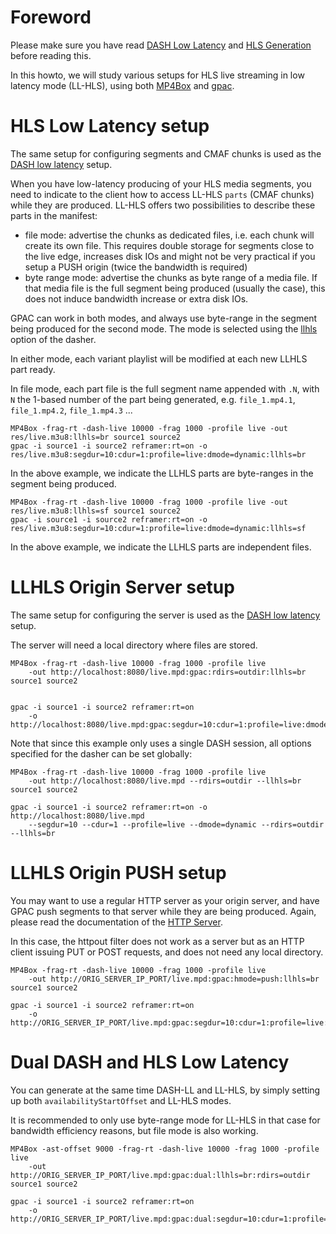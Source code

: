 # Foreword
Please make sure you have read [DASH Low Latency](LL-DASH) and [HLS Generation](hls) before reading this. 

In this howto, we will study various setups for HLS live streaming in low latency mode (LL-HLS), using both [MP4Box](MP4Box) and [gpac](gpac_general).


# HLS Low Latency setup

The same setup for configuring segments and CMAF chunks is used as the [DASH low latency](LL-DASH#dash-low-latency-setup) setup.

When you have low-latency producing of your HLS media segments, you need to indicate to the client how to access LL-HLS `parts` (CMAF chunks) while they are produced. LL-HLS offers two possibilities to describe these parts in the manifest:
- file mode: advertise the chunks as dedicated files, i.e. each chunk will create its own file. This requires double storage for segments close to the live edge, increases disk IOs and might not be very practical if you setup a PUSH origin (twice the bandwidth is required)
- byte range mode: advertise the chunks as byte range of a media file. If that media file is the full segment being produced (usually the case), this does not induce bandwidth increase or extra disk IOs.
  
GPAC can work in both modes, and always use byte-range in the segment being produced for the second mode.
The mode is selected using the [llhls](dasher#llhls) option of the dasher.

In either mode, each variant playlist will be modified at each new LLHLS part ready.

In file mode, each part file is the full segment name appended with `.N`, with `N` the 1-based number of the part being generated, e.g. `file_1.mp4.1`,  `file_1.mp4.2`,  `file_1.mp4.3` ...  
  
```
MP4Box -frag-rt -dash-live 10000 -frag 1000 -profile live -out res/live.m3u8:llhls=br source1 source2
gpac -i source1 -i source2 reframer:rt=on -o res/live.m3u8:segdur=10:cdur=1:profile=live:dmode=dynamic:llhls=br
```
In the above example, we indicate the LLHLS parts are byte-ranges in the segment being produced. 

```
MP4Box -frag-rt -dash-live 10000 -frag 1000 -profile live -out res/live.m3u8:llhls=sf source1 source2
gpac -i source1 -i source2 reframer:rt=on -o res/live.m3u8:segdur=10:cdur=1:profile=live:dmode=dynamic:llhls=sf
```
In the above example, we indicate the LLHLS parts are independent files. 



# LLHLS Origin Server setup

The same setup for configuring the server is used as the [DASH low latency](LL-DASH#dash-origin-server-setup) setup.

The server will need a local directory where files are stored.


```
MP4Box -frag-rt -dash-live 10000 -frag 1000 -profile live 
	-out http://localhost:8080/live.mpd:gpac:rdirs=outdir:llhls=br source1 source2


gpac -i source1 -i source2 reframer:rt=on
	-o http://localhost:8080/live.mpd:gpac:segdur=10:cdur=1:profile=live:dmode=dynamic:rdirs=outdir:llhls=br
```

Note that since this example only uses a single DASH session, all options specified for the dasher can be set globally:
```
MP4Box -frag-rt -dash-live 10000 -frag 1000 -profile live
	-out http://localhost:8080/live.mpd --rdirs=outdir --llhls=br source1 source2

gpac -i source1 -i source2 reframer:rt=on -o http://localhost:8080/live.mpd
	--segdur=10 --cdur=1 --profile=live --dmode=dynamic --rdirs=outdir --llhls=br
```


# LLHLS Origin PUSH setup

You may want to use a regular HTTP server as your origin server, and have GPAC push segments to that server while they are being produced. Again, please read the documentation of the [HTTP Server](httpout).

In this case, the httpout filter does not work as a server but as an HTTP client issuing PUT or POST requests, and does not need any local directory.


```
MP4Box -frag-rt -dash-live 10000 -frag 1000 -profile live
	-out http://ORIG_SERVER_IP_PORT/live.mpd:gpac:hmode=push:llhls=br source1 source2

gpac -i source1 -i source2 reframer:rt=on
	-o http://ORIG_SERVER_IP_PORT/live.mpd:gpac:segdur=10:cdur=1:profile=live:dmode=dynamic:hmode=push:llhls=br
```


# Dual DASH and HLS Low Latency

You can generate at the same time DASH-LL and LL-HLS, by simply setting up both `availabilityStartOffset` and LL-HLS modes. 

It is recommended to only use byte-range mode for LL-HLS in that case for bandwidth efficiency reasons, but file mode is also working.


```
MP4Box -ast-offset 9000 -frag-rt -dash-live 10000 -frag 1000 -profile live
	-out http://ORIG_SERVER_IP_PORT/live.mpd:gpac:dual:llhls=br:rdirs=outdir source1 source2

gpac -i source1 -i source2 reframer:rt=on
	-o http://ORIG_SERVER_IP_PORT/live.mpd:gpac:dual:segdur=10:cdur=1:profile=live:dmode=dynamic:hmode=push:llhls=br:asto=9:rdirs=outdir
```


